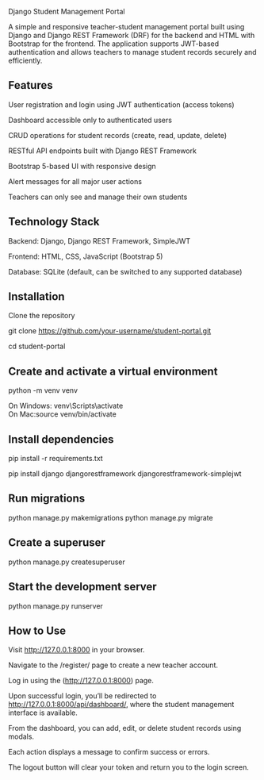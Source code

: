 Django Student Management Portal

A simple and responsive teacher-student management portal built using Django and Django REST Framework (DRF) for the backend and HTML with Bootstrap for the frontend. The application supports JWT-based authentication and allows teachers to manage student records securely and efficiently.

## Features
User registration and login using JWT authentication (access tokens)

Dashboard accessible only to authenticated users

CRUD operations for student records (create, read, update, delete)

RESTful API endpoints built with Django REST Framework

Bootstrap 5-based UI with responsive design

Alert messages for all major user actions

Teachers can only see and manage their own students

## Technology Stack
Backend: Django, Django REST Framework, SimpleJWT

Frontend: HTML, CSS, JavaScript (Bootstrap 5)

Database: SQLite (default, can be switched to any supported database)

## Installation
Clone the repository


git clone https://github.com/your-username/student-portal.git

cd student-portal

## Create and activate a virtual environment
python -m venv venv

On Windows: venv\Scripts\activate  
On Mac:source venv/bin/activate

## Install dependencies

pip install -r requirements.txt

pip install django djangorestframework djangorestframework-simplejwt

## Run migrations
python manage.py makemigrations
python manage.py migrate


## Create a superuser
python manage.py createsuperuser

## Start the development server

python manage.py runserver

## How to Use
Visit http://127.0.0.1:8000 in your browser.

Navigate to the /register/ page to create a new teacher account.

Log in using the (http://127.0.0.1:8000) page.

Upon successful login, you’ll be redirected to http://127.0.0.1:8000/api/dashboard/, where the student management interface is available.

From the dashboard, you can add, edit, or delete student records using modals.

Each action displays a message to confirm success or errors.

The logout button will clear your token and return you to the login screen.

